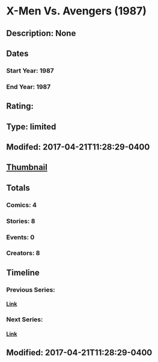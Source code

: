 # X-Men Vs. Avengers (1987)
## Description: None
## Dates
### Start Year: 1987
### End Year: 1987
## Rating: 
## Type: limited
## Modifed: 2017-04-21T11:28:29-0400
## [Thumbnail](http://i.annihil.us/u/prod/marvel/i/mg/6/30/58fa2503ba539.jpg)
## Totals
### Comics: 4
### Stories: 8
### Events: 0
### Creators: 8
## Timeline
### Previous Series: 
#### [Link]()
### Next Series: 
#### [Link]()
## Modified: 2017-04-21T11:28:29-0400